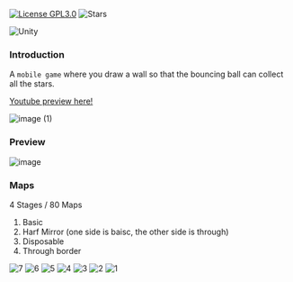 [![License GPL3.0](https://img.shields.io/github/license/krtk-dev/ddiyong?style=plat)](LICENSE)
![Stars](https://img.shields.io/github/stars/krtk-dev/ddiyong?style=social)

![Unity](https://img.shields.io/badge/Unity-222?style=for-the-badge&logo=Unity&logoColor=#000000)

### Introduction

A `mobile game` where you draw a wall so that the bouncing ball can collect all the stars.

[Youtube preview here!](https://youtu.be/xKki2Jq1lqc)

![image (1)](https://github.com/krtk-dev/ddiyong/assets/48207131/74308590-ba9d-4e41-9c0b-4a59e247de56)

### Preview

![image](https://github.com/krtk-dev/ddiyong/assets/48207131/8dcd4fa4-a496-4f89-8de0-4db6838c4675)


### Maps
4 Stages / 80 Maps
   1. Basic
   2. Harf Mirror (one side is baisc, the other side is through)
   3. Disposable
   4. Through border

![7](https://github.com/user-attachments/assets/1224264d-5932-45c8-9232-b9a1098699fe)
![6](https://github.com/user-attachments/assets/d7fc682f-7b18-4df4-8dcc-d5f4e44ef358)
![5](https://github.com/user-attachments/assets/17c70765-3117-4925-b36a-d743d06dd05f)
![4](https://github.com/user-attachments/assets/06c19bfa-0106-43eb-bcf1-68c3873a2537)
![3](https://github.com/user-attachments/assets/0706e7d4-f1c6-46b1-bd23-4cd6cc5c08ec)
![2](https://github.com/user-attachments/assets/c916bd30-26f0-4e80-ad70-10b550f4b9ac)
![1](https://github.com/user-attachments/assets/89536752-0d14-4415-993e-e800f90ef026)
